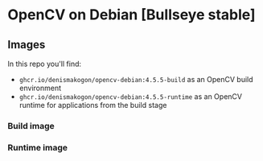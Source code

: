 # OpenCV on Debian [Bullseye stable]

## Images

In this repo you'll find:

- `ghcr.io/denismakogon/opencv-debian:4.5.5-build` as an OpenCV build environment
- `ghcr.io/denismakogon/opencv-debian:4.5.5-runtime` as an OpenCV runtime for applications from the build stage


### Build image

### Runtime image

